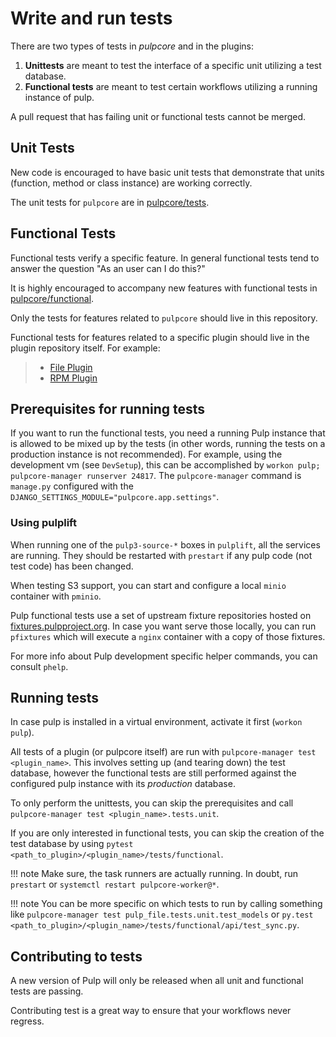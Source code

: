 # Write and run tests

There are two types of tests in *pulpcore* and in the plugins:

1. **Unittests** are meant to test the interface of a specific unit utilizing a test database.
2. **Functional tests** are meant to test certain workflows utilizing a running instance of pulp.

A pull request that has failing unit or functional tests cannot be merged.



## Unit Tests

New code is encouraged to have basic unit tests that demonstrate that
units (function, method or class instance) are working correctly.

The unit tests for `pulpcore` are in [pulpcore/tests](https://github.com/pulp/pulpcore/tree/master/pulpcore/tests/unit).



## Functional Tests

Functional tests verify a specific feature.
In general functional tests tend to answer the question "As an user can I do this?"

It is highly encouraged to accompany new features with functional
tests in [pulpcore/functional](https://github.com/pulp/pulpcore/tree/master/pulpcore/tests/functional).

Only the tests for features related to `pulpcore` should live in this repository.

Functional tests for features related to a specific plugin should live in the
plugin repository itself. For example:

> - [File Plugin](https://github.com/pulp/pulpcore/tree/master/pulp_file/tests/functional)
> - [RPM Plugin](https://github.com/pulp/pulp_rpm/tree/master/pulp_rpm/tests/functional)

## Prerequisites for running tests

If you want to run the functional tests, you need a running Pulp instance that is allowed to be
mixed up by the tests (in other words, running the tests on a production instance is not
recommended). For example, using the development vm (see `DevSetup`),
this can be accomplished by `workon pulp; pulpcore-manager runserver 24817`. The
`pulpcore-manager` command is `manage.py` configured with the
`DJANGO_SETTINGS_MODULE="pulpcore.app.settings"`.

### Using pulplift

When running one of the `pulp3-source-*` boxes in `pulplift`, all the services are running.  They
should be restarted with `prestart` if any pulp code (not test code) has been changed.

When testing S3 support, you can start and configure a local `minio` container with `pminio`.

Pulp functional tests use a set of upstream fixture repositories hosted on
[fixtures.pulpproject.org](https://fixtures.pulpproject.org/).  In case you want serve those
locally, you can run `pfixtures` which will execute a `nginx` container with a copy of those
fixtures.

For more info about Pulp development specific helper commands, you can consult `phelp`.

## Running tests

In case pulp is installed in a virtual environment, activate it first (`workon pulp`).

All tests of a plugin (or pulpcore itself) are run with `pulpcore-manager test <plugin_name>`.
This involves setting up (and tearing down) the test database, however the functional tests are
still performed against the configured pulp instance with its *production* database.

To only perform the unittests, you can skip the prerequisites and call
`pulpcore-manager test <plugin_name>.tests.unit`.

If you are only interested in functional tests, you can skip the creation of the test database by
using `pytest <path_to_plugin>/<plugin_name>/tests/functional`.

!!! note
    Make sure, the task runners are actually running. In doubt, run `prestart` or
    `systemctl restart pulpcore-worker@*`.


!!! note
    You can be more specific on which tests to run by calling something like
    `pulpcore-manager test pulp_file.tests.unit.test_models` or
    `py.test <path_to_plugin>/<plugin_name>/tests/functional/api/test_sync.py`.


## Contributing to tests

A new version of Pulp will only be released when all unit and functional tests are
passing.

Contributing test is a great way to ensure that your workflows never regress.

[istqb]: https://www.istqb.org/downloads/syllabi/foundation-level-syllabus.html
